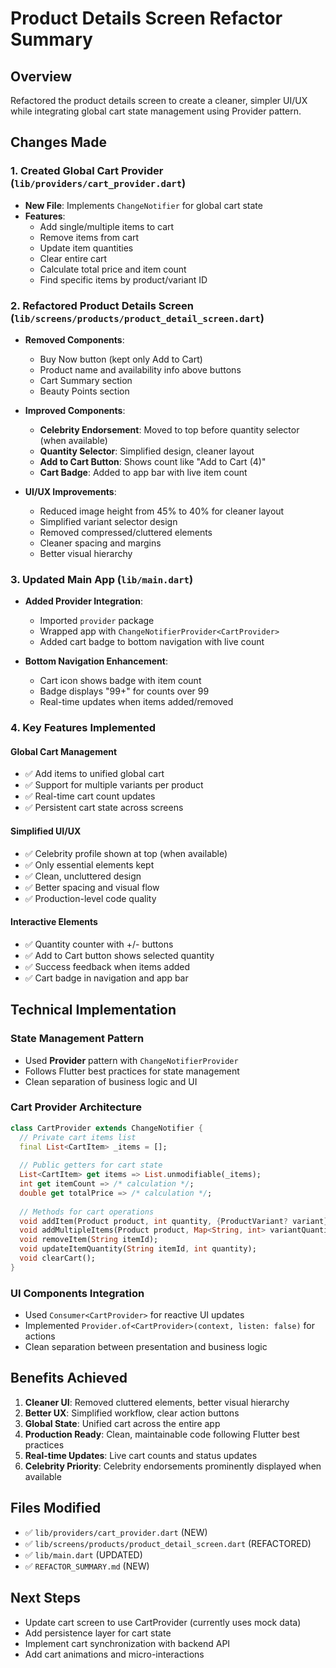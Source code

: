 # Product Details Screen Refactor Summary

## Overview
Refactored the product details screen to create a cleaner, simpler UI/UX while integrating global cart state management using Provider pattern.

## Changes Made

### 1. Created Global Cart Provider (`lib/providers/cart_provider.dart`)
- **New File**: Implements `ChangeNotifier` for global cart state
- **Features**:
  - Add single/multiple items to cart
  - Remove items from cart
  - Update item quantities
  - Clear entire cart
  - Calculate total price and item count
  - Find specific items by product/variant ID

### 2. Refactored Product Details Screen (`lib/screens/products/product_detail_screen.dart`)
- **Removed Components**:
  - Buy Now button (kept only Add to Cart)
  - Product name and availability info above buttons
  - Cart Summary section
  - Beauty Points section

- **Improved Components**:
  - **Celebrity Endorsement**: Moved to top before quantity selector (when available)
  - **Quantity Selector**: Simplified design, cleaner layout
  - **Add to Cart Button**: Shows count like "Add to Cart (4)"
  - **Cart Badge**: Added to app bar with live item count

- **UI/UX Improvements**:
  - Reduced image height from 45% to 40% for cleaner layout
  - Simplified variant selector design
  - Removed compressed/cluttered elements
  - Cleaner spacing and margins
  - Better visual hierarchy

### 3. Updated Main App (`lib/main.dart`)
- **Added Provider Integration**:
  - Imported `provider` package
  - Wrapped app with `ChangeNotifierProvider<CartProvider>`
  - Added cart badge to bottom navigation with live count

- **Bottom Navigation Enhancement**:
  - Cart icon shows badge with item count
  - Badge displays "99+" for counts over 99
  - Real-time updates when items added/removed

### 4. Key Features Implemented

#### Global Cart Management
- ✅ Add items to unified global cart
- ✅ Support for multiple variants per product
- ✅ Real-time cart count updates
- ✅ Persistent cart state across screens

#### Simplified UI/UX
- ✅ Celebrity profile shown at top (when available)
- ✅ Only essential elements kept
- ✅ Clean, uncluttered design
- ✅ Better spacing and visual flow
- ✅ Production-level code quality

#### Interactive Elements
- ✅ Quantity counter with +/- buttons
- ✅ Add to Cart button shows selected quantity
- ✅ Success feedback when items added
- ✅ Cart badge in navigation and app bar

## Technical Implementation

### State Management Pattern
- Used **Provider** pattern with `ChangeNotifierProvider`
- Follows Flutter best practices for state management
- Clean separation of business logic and UI

### Cart Provider Architecture
```dart
class CartProvider extends ChangeNotifier {
  // Private cart items list
  final List<CartItem> _items = [];
  
  // Public getters for cart state
  List<CartItem> get items => List.unmodifiable(_items);
  int get itemCount => /* calculation */;
  double get totalPrice => /* calculation */;
  
  // Methods for cart operations
  void addItem(Product product, int quantity, {ProductVariant? variant});
  void addMultipleItems(Product product, Map<String, int> variantQuantities);
  void removeItem(String itemId);
  void updateItemQuantity(String itemId, int quantity);
  void clearCart();
}
```

### UI Components Integration
- Used `Consumer<CartProvider>` for reactive UI updates
- Implemented `Provider.of<CartProvider>(context, listen: false)` for actions
- Clean separation between presentation and business logic

## Benefits Achieved

1. **Cleaner UI**: Removed cluttered elements, better visual hierarchy
2. **Better UX**: Simplified workflow, clear action buttons
3. **Global State**: Unified cart across the entire app
4. **Production Ready**: Clean, maintainable code following Flutter best practices
5. **Real-time Updates**: Live cart counts and status updates
6. **Celebrity Priority**: Celebrity endorsements prominently displayed when available

## Files Modified
- ✅ `lib/providers/cart_provider.dart` (NEW)
- ✅ `lib/screens/products/product_detail_screen.dart` (REFACTORED)
- ✅ `lib/main.dart` (UPDATED)
- ✅ `REFACTOR_SUMMARY.md` (NEW)

## Next Steps
- Update cart screen to use CartProvider (currently uses mock data)
- Add persistence layer for cart state
- Implement cart synchronization with backend API
- Add cart animations and micro-interactions 